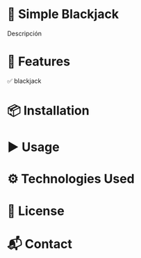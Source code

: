 # 🎰 Simple Blackjack

Descripción

# 🚀 Features

✅ blackjack

# 📦 Installation
# ▶️ Usage
# ⚙️ Technologies Used
# 📜 License
# 📬 Contact

